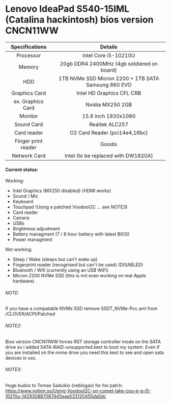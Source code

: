 # Lenovo IdeaPad S540-15IML (Catalina hackintosh) bios version CNCN11WW

| Specifications | Details |
|:-: |:-: |
| Processor | Intel Core i5-10210U  |
| Memory | 20gb DDR4 2400MHz (4gb soldiered on board) |
| HDD | 1TB NVMe SSD Micron 2200 + 1TB SATA Samsung 860 EVO |
| Graphics Card | Intel HD Graphics CFL CRB |
| ex. Graphics Card |  Nvidia MX250 2GB |
| Monitor | 15.6 inch 1920x1080 |
| Sound Card | Realtek ALC257 |
| Card reader | O2 Card Reader (pci14e4,16bc) |
| Finger print reader | Goodix |
| Network Card | Intel (to be replaced with DW1820A) |

#### Current status:
Working:
- Intel Graphics (MX250 disabled) (HDMI works)
- Sound / Mic 
- Keyboard
- Touchpad (Using a patched VoodooI2C ... see NOTE3)
- Card reader
- Camera
- USBs
- Brightness adjustment
- Battery managment (7 / 8 hour battery with latest BIOS)
- Power managment

Not working:
- Sleep / Wake (sleeps but can't wake up)
- Fingerprint reader (recognised but can't be used) (DISABLED)
- Bluetooth / Wifi (currently using an USB WiFi)
- Micron 2200 NVMe SSD (this is not even working on real Apple hardware)


###### NOTE: 
If you have a compatable NVMe SSD remove SSDT_NVMe-Pcc.aml from /CLOVER/ACPI/Patched
###### NOTE2: 
Bios version CNCN11WW forces RST storage controller mode on the SATA drive so i added SATA-RAID-unsupported.kext to boot my system. Even if you are installed on the nvme drive you need this kext to see and open sata devices in osx.
###### NOTE3:
Huge kudos to Tomas Saduikis (neblogas) for his patch:
https://www.notion.so/Using-VoodooI2C-on-comet-lake-cpu-e-g-i5-10210u-142930887087445eaa533120455da5dc